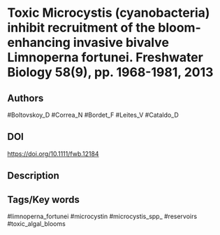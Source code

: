 # Toxic Microcystis (cyanobacteria) inhibit recruitment of the bloom-enhancing invasive bivalve Limnoperna fortunei. Freshwater Biology 58(9), pp. 1968-1981, 2013
## Authors
#Boltovskoy_D #Correa_N #Bordet_F #Leites_V #Cataldo_D 
## DOI
 https://doi.org/10.1111/fwb.12184
## Description

## Tags/Key words
#limnoperna_fortunei #microcystin #microcystis_spp_ #reservoirs #toxic_algal_blooms 